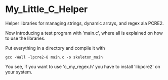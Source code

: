# My_Little_C_Helper
Helper libraries for managing strings, dynamic arrays, and regex ala PCRE2.

Now introducing a test program with 'main.c', where all is explained on how to use the libraries.

Put everything in a directory and compile it with

<code>gcc -Wall -lpcre2-8 main.c -o skeleton_main</code>

You see, if you want to use 'c_my_regex.h' you have to install 'libpcre2' on your system.
